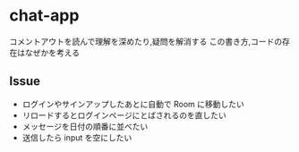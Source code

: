 # chat-app

コメントアウトを読んで理解を深めたり,疑問を解消する
この書き方,コードの存在はなぜかを考える

## Issue

- ログインやサインアップしたあとに自動で Room に移動したい
- リロードするとログインページにとばされるのを直したい
- メッセージを日付の順番に並べたい
- 送信したら input を空にしたい

